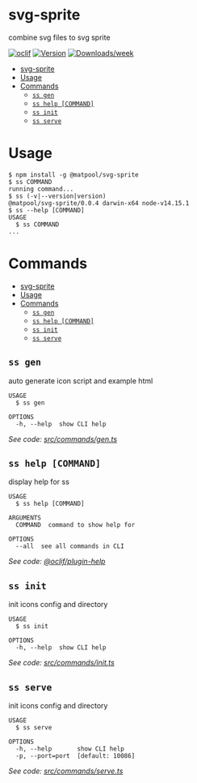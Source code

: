 # svg-sprite

combine svg files to svg sprite

[![oclif](https://img.shields.io/badge/cli-oclif-brightgreen.svg)](https://oclif.io)
[![Version](https://img.shields.io/npm/v/svg-icons-tool.svg)](https://npmjs.org/package/svg-icons-tool)
[![Downloads/week](https://img.shields.io/npm/dw/svg-icons-tool.svg)](https://npmjs.org/package/svg-icons-tool)

<!-- toc -->

- [svg-sprite](#svg-sprite)
- [Usage](#usage)
- [Commands](#commands)
  - [`ss gen`](#ss-gen)
  - [`ss help [COMMAND]`](#ss-help-command)
  - [`ss init`](#ss-init)
  - [`ss serve`](#ss-serve)
<!-- tocstop -->

# Usage

<!-- usage -->

```sh-session
$ npm install -g @matpool/svg-sprite
$ ss COMMAND
running command...
$ ss (-v|--version|version)
@matpool/svg-sprite/0.0.4 darwin-x64 node-v14.15.1
$ ss --help [COMMAND]
USAGE
  $ ss COMMAND
...
```

<!-- usagestop -->

# Commands

<!-- commands -->

- [svg-sprite](#svg-sprite)
- [Usage](#usage)
- [Commands](#commands)
  - [`ss gen`](#ss-gen)
  - [`ss help [COMMAND]`](#ss-help-command)
  - [`ss init`](#ss-init)
  - [`ss serve`](#ss-serve)

## `ss gen`

auto generate icon script and example html

```
USAGE
  $ ss gen

OPTIONS
  -h, --help  show CLI help
```

_See code: [src/commands/gen.ts](https://github.com/btc8/svg-icons-tool/blob/v0.0.4/src/commands/gen.ts)_

## `ss help [COMMAND]`

display help for ss

```
USAGE
  $ ss help [COMMAND]

ARGUMENTS
  COMMAND  command to show help for

OPTIONS
  --all  see all commands in CLI
```

_See code: [@oclif/plugin-help](https://github.com/oclif/plugin-help/blob/v3.2.2/src/commands/help.ts)_

## `ss init`

init icons config and directory

```
USAGE
  $ ss init

OPTIONS
  -h, --help  show CLI help
```

_See code: [src/commands/init.ts](https://github.com/btc8/svg-icons-tool/blob/v0.0.4/src/commands/init.ts)_

## `ss serve`

init icons config and directory

```
USAGE
  $ ss serve

OPTIONS
  -h, --help       show CLI help
  -p, --port=port  [default: 10086]
```

_See code: [src/commands/serve.ts](https://github.com/btc8/svg-icons-tool/blob/v0.0.4/src/commands/serve.ts)_

<!-- commandsstop -->
